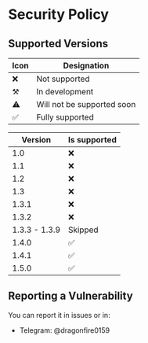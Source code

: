 # Security Policy

## Supported Versions

| Icon      | Designation                |
| --------- | -------------------------- |
| ❌        | Not supported              |
| ⚒️        | In development             |
| ⚠️        | Will not be supported soon |
| ✅        | Fully supported            |

| Version       | Is supported  |
| ------------- | ------------- |
| 1.0           | ❌            |
| 1.1           | ❌            |
| 1.2           | ❌            |
| 1.3           | ❌            |
| 1.3.1         | ❌            |
| 1.3.2         | ❌            |
| 1.3.3 - 1.3.9 | Skipped       |
| 1.4.0         | ✅            |
| 1.4.1         | ✅            |
| 1.5.0         | ✅            |

## Reporting a Vulnerability

You can report it in issues or in:
 - Telegram: @dragonfire0159
